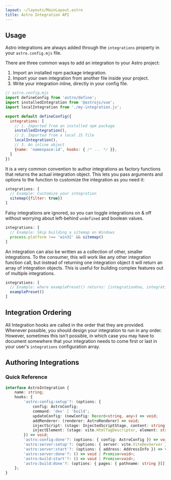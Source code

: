 ```yaml
---
layout: ~/layouts/MainLayout.astro
title: Astro Integration API
---
```


## Usage

Astro integrations are always added through the `integrations` property in your  `astro.config.mjs` file. 

There are three common ways to add an integration to your Astro project:
1. Import an installed npm package integration.
2. Import your own integration from another file inside your project.
3. Write your integration inline, directly in your config file.

```js
// astro.config.mjs
import defineConfig from 'astro/define';
import installedIntegration from '@astrojs/vue';
import localIntegration from './my-integration.js';

export default defineConfig({
  integrations: [
    // 1. Imported from an installed npm package
    installedIntegration(), 
    // 2. Imported from a local JS file
    localIntegration(),
    // 3. An inline object
    {name: 'namespace:id', hooks: { /* ... */ }},
  ]
})
```

It is a very common convention to author integrations as factory functions that returns the actual integration object. This lets you pass arguments and options to the function to customize the integration as you need it:

```js
integrations: [
  // Example: Customize your integration
  sitemap({filter: true})
]
```

Falsy integrations are ignored, so you can toggle integrations on & off without worrying about left-behind `undefined` and boolean values.

```js
integrations: [
  // Example: Skip building a sitemap on Windows
  process.platform !== 'win32' && sitemap()
]
```

An integration can also be written as a collection of other, smaller integrations. To the consumer, this will work like any other integration function call, but instead of returning one integration object it will return an array of integration objects. This is useful for building complex features out of multiple integrations.

```js
integrations: [
  // Example: where examplePreset() returns: [integrationOne, integrationTwo, ...etc]
  examplePreset()
]
```

## Integration Ordering

All Integration hooks are called in the order that they are provided. Whenever possible, you should design your integration to run in any order. However, sometimes this isn't possible, in which case you may have to document somewhere that your integration needs to come first or last in your user's `integrations` configuration array.


## Authoring Integrations


### Quick Reference

```ts
interface AstroIntegration {
    name: string;
    hooks: {
        'astro:config:setup'?: (options: {
            config: AstroConfig;
            command: 'dev' | 'build';
            updateConfig: (newConfig: Record<string, any>) => void;
            addRenderer: (renderer: AstroRenderer) => void;
            injectScript: (stage: InjectedScriptStage, content: string) => void;
            injectElement: (stage: vite.HtmlTagDescriptor, element: string) => void;
        }) => void;
        'astro:config:done'?: (options: { config: AstroConfig }) => void | Promise<void>;
        'astro:server:setup'?: (options: { server: vite.ViteDevServer }) => void | Promise<void>;
        'astro:server:start'?: (options: { address: AddressInfo }) => void | Promise<void>;
        'astro:server:done'?: () => void | Promise<void>;
        'astro:build:start'?: () => void | Promise<void>;
        'astro:build:done'?: (options: { pages: { pathname: string }[]; dir: URL }) => void | Promise<void>;
    };
}
```

<!-- TODO: ## Examples 

```js
// integration.mjs
export function(options) {

  return {
    // Example: 'react:fastreload'
    name: 'my-namespace:integration-name',
    hooks: {

    }
  }

}
```

-->


<!-- TODO: Detailed Hooks Reference

## Hooks

### astro:config:setup
### astro:config:done
### astro:server:setup
### astro:server:start
### astro:server:done
### astro:build:start
### astro:build:done

-->

